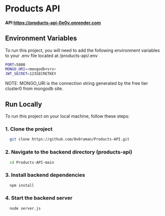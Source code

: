 
# Products API

#### API https://products-api-0e0v.onrender.com
## Environment Variables

To run this project, you will need to add the following environment variables to your .env file located at /products-api/.env

```bash
PORT=5000
MONGO_URI=<mongodb+srv>
JWT_SECRET=123SECRETKEY
```
NOTE: MONGO_URI is the connection string generated by the free tier cluster0 from mongodb site.
## Run Locally

To run this project on your local machine, follow these steps:

### 1. Clone the project

```bash
  git clone https://github.com/0x0raman/Products-API.git
```

###  2. Navigate to the backend directory (products-api)

```bash
  cd Products-API-main
```

### 3. Install backend dependencies

```bash
  npm install
```

### 4. Start the backend server

```bash
  node server.js
```
